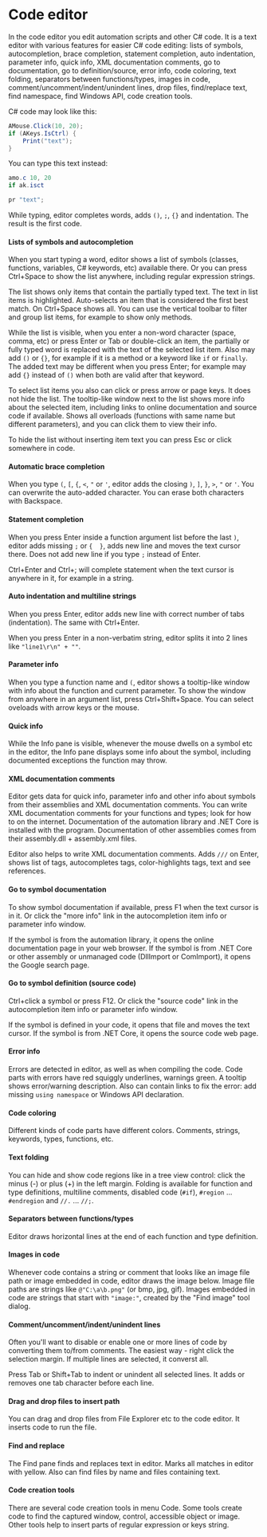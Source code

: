 ﻿---
uid: code_editor
---

# Code editor

In the code editor you edit automation scripts and other C# code. It is a text editor with various features for easier C# code editing: lists of symbols, autocompletion, brace completion, statement completion, auto indentation, parameter info, quick info, XML documentation comments, go to documentation, go to definition/source, error info, code coloring, text folding, separators between functions/types, images in code, comment/uncomment/indent/unindent lines, drop files, find/replace text, find namespace, find Windows API, code creation tools.

C# code may look like this:
```csharp
AMouse.Click(10, 20);
if (AKeys.IsCtrl) {
	Print("text");
}
```

You can type this text instead:
```csharp
amo.c 10, 20
if ak.isct

pr "text";
```

While typing, editor completes words, adds `()`, `;`, `{}` and indentation. The result is the first code.

#### Lists of symbols and autocompletion
When you start typing a word, editor shows a list of symbols (classes, functions, variables, C# keywords, etc) available there. Or you can press Ctrl+Space to show the list anywhere, including regular expression strings.

The list shows only items that contain the partially typed text. The text in list items is highlighted. Auto-selects an item that is considered the first best match. On Ctrl+Space shows all. You can use the vertical toolbar to filter and group list items, for example to show only methods.

While the list is visible, when you enter a non-word character (space, comma, etc) or press Enter or Tab or double-click an item, the partially or fully typed word is replaced with the text of the selected list item. Also may add `()` or `{}`, for example if it is a method or a keyword like `if` or `finally`. The added text may be different when you press Enter; for example may add `{}` instead of `()` when both are valid after that keyword.

To select list items you also can click or press arrow or page keys. It does not hide the list. The tooltip-like window next to the list shows more info about the selected item, including links to online documentation and source code if available. Shows all overloads (functions with same name but different parameters), and you can click them to view their info.

To hide the list without inserting item text you can press Esc or click somewhere in code.

#### Automatic brace completion
When you type `(`, `[`, `{`, `<`, `"` or `'`, editor adds the closing `)`, `]`, `}`, `>`, `"` or `'`. You can overwrite the auto-added character. You can erase both characters with Backspace.

#### Statement completion
When you press Enter inside a function argument list before the last `)`, editor adds missing `;` or `{  }`, adds new line and moves the text cursor there. Does not add new line if you type `;` instead of Enter.

Ctrl+Enter and Ctrl+; will complete statement when the text cursor is anywhere in it, for example in a string.

#### Auto indentation and multiline strings
When you press Enter, editor adds new line with correct number of tabs (indentation). The same with Ctrl+Enter.

When you press Enter in a non-verbatim string, editor splits it into 2 lines like `"line1\r\n" + ""`.

#### Parameter info
When you type a function name and `(`, editor shows a tooltip-like window with info about the function and current parameter. To show the window from anywhere in an argument list, press Ctrl+Shift+Space. You can select oveloads with arrow keys or the mouse.

#### Quick info
While the Info pane is visible, whenever the mouse dwells on a symbol etc in the editor, the Info pane displays some info about the symbol, including documented exceptions the function may throw.

#### XML documentation comments
Editor gets data for quick info, parameter info and other info about symbols from their assemblies and XML documentation comments. You can write XML documentation comments for your functions and types; look for how to on the internet. Documentation of the automation library and .NET Core is installed with the program. Documentation of other assemblies comes from their assembly.dll + assembly.xml files.

Editor also helps to write XML documentation comments. Adds `///` on Enter, shows list of tags, autocompletes tags, color-highlights tags, text and see references.

#### Go to symbol documentation
To show symbol documentation if available, press F1 when the text cursor is in it. Or click the "more info" link in the autocompletion item info or parameter info window.

If the symbol is from the automation library, it opens the online documentation page in your web browser. If the symbol is from .NET Core or other assembly or unmanaged code (DllImport or ComImport), it opens the Google search page.

#### Go to symbol definition (source code)
Ctrl+click a symbol or press F12. Or click the "source code" link in the autocompletion item info or parameter info window.

If the symbol is defined in your code, it opens that file and moves the text cursor. If the symbol is from .NET Core, it opens the source code web page.

#### Error info
Errors are detected in editor, as well as when compiling the code. Code parts with errors have red squiggly underlines, warnings green. A tooltip shows error/warning description. Also can contain links to fix the error: add missing `using namespace` or Windows API declaration.

#### Code coloring
Different kinds of code parts have different colors. Comments, strings, keywords, types, functions, etc.

#### Text folding
You can hide and show code regions like in a tree view control: click the minus (-) or plus (+) in the left margin. Folding is available for function and type definitions, multiline comments, disabled code (`#if`), `#region` ... `#endregion` and `//.` ... `//;`.

#### Separators between functions/types
Editor draws horizontal lines at the end of each function and type definition.

#### Images in code
Whenever code contains a string or comment that looks like an image file path or image embedded in code, editor draws the image below. Image file paths are strings like `@"C:\a\b.png"` (or bmp, jpg, gif). Images embedded in code are strings that start with `"image:"`, created by the "Find image" tool dialog.

#### Comment/uncomment/indent/unindent lines
Often you'll want to disable or enable one or more lines of code by converting them to/from comments. The easiest way - right click the selection margin. If multiple lines are selected, it converst all.

Press Tab or Shift+Tab to indent or unindent all selected lines. It adds or removes one tab character before each line.

#### Drag and drop files to insert path
You can drag and drop files from File Explorer etc to the code editor. It inserts code to run the file.

#### Find and replace
The Find pane finds and replaces text in editor. Marks all matches in editor with yellow. Also can find files by name and files containing text.

#### Code creation tools
There are several code creation tools in menu Code. Some tools create code to find the captured window, control, accessible object or image. Other tools help to insert parts of regular expression or keys string.
